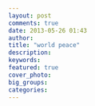 ```yaml
---
layout: post
comments: true
date: 2013-05-26 01:43
author: 
title: "world peace"
description: 
keywords: 
featured: true
cover_photo: 
big_groups: 
categories: 
---
```

